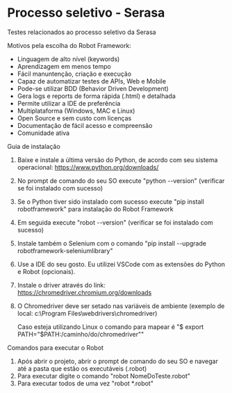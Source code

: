 # Processo seletivo - Serasa
Testes relacionados ao processo seletivo da Serasa

Motivos pela escolha do Robot Framework:
- Linguagem de alto nível (keywords)
- Aprendizagem em menos tempo
- Fácil manuntenção, criação e execução
- Capaz de automatizar testes de APIs, Web e Mobile
- Pode-se utilizar BDD (Behavior Driven Development)
- Gera logs e reports de forma rápida (.html) e detalhada
- Permite utilizar a IDE de preferência
- Multiplataforma (Windows, MAC e Linux)
- Open Source e sem custo com licenças
- Documentação de fácil acesso e compreensão
- Comunidade ativa

Guia de instalação
1. Baixe e instale a última versão do Python, de acordo com seu sistema operacional: https://www.python.org/downloads/
2. No prompt de comando do seu SO execute "python --version" (verificar se foi instalado com sucesso)
3. Se o Python tiver sido instalado com sucesso execute "pip install robotframework" para instalação do Robot Framework
4. Em seguida execute "robot --version" (verificar se foi instalado com sucesso)
5. Instale também o Selenium com o comando "pip install --upgrade robotframework-seleniumlibrary" 
6. Use a IDE do seu gosto. Eu utilizei VSCode com as extensões do Python e Robot (opcionais).
7. Instale o driver através do link: https://chromedriver.chromium.org/downloads
8. O Chromedriver deve ser setado nas variáveis de ambiente (exemplo de local: c:\Program Files\webdrivers\chromedriver) 
   
   Caso esteja utilizando Linux o comando para mapear é "$ export PATH="$PATH:/caminho/do/chromedriver""
  
Comandos para executar o Robot
1. Após abrir o projeto, abrir o prompt de comando do seu SO e navegar até a pasta que estão os executáveis (.robot)
2. Para executar digite o comando "robot NomeDoTeste.robot"
3. Para executar todos de uma vez "robot *.robot" 
